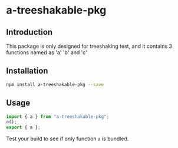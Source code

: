 # a-treeshakable-pkg

## Introduction

This package is only designed for treeshaking test, and it contains 3 functions named as 'a' 'b' and 'c'

## Installation

```bash
npm install a-treeshakable-pkg --save
```

## Usage

```js
import { a } from "a-treeshakable-pkg";
a();
export { a };
```

Test your build to see if only function `a` is bundled.
